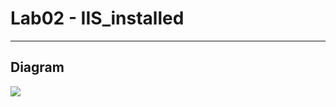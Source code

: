 # Lab02 - IIS_installed

---

## Diagram
[<img src="https://i.imgur.com/C6VLAAY.png">](https://i.imgur.com/C6VLAAY.png)
